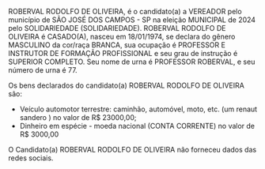 ROBERVAL RODOLFO DE OLIVEIRA, é o candidato(a) a VEREADOR pelo município de SÃO JOSÉ DOS CAMPOS - SP na eleição MUNICIPAL de 2024 pelo SOLIDARIEDADE (SOLIDARIEDADE). ROBERVAL RODOLFO DE OLIVEIRA é CASADO(A), nasceu em 18/01/1974, se declara do gênero MASCULINO da cor/raça BRANCA, sua ocupação é PROFESSOR E INSTRUTOR DE FORMAÇÃO PROFISSIONAL e seu grau de instrução é SUPERIOR COMPLETO. Seu nome de urna é PROFESSOR ROBERVAL, e seu número de urna é 77.

Os bens declarados do candidato(a) ROBERVAL RODOLFO DE OLIVEIRA são: 
- Veículo automotor terrestre: caminhão, automóvel, moto, etc. (um renaut sandero ) no valor de R$ 23000,00;
- Dinheiro em espécie - moeda nacional (CONTA CORRENTE) no valor de R$ 3000,00

O Candidato(a) ROBERVAL RODOLFO DE OLIVEIRA não forneceu dados das redes sociais.